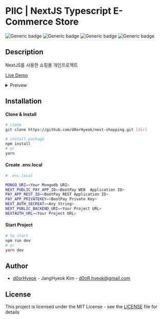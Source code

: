 # PIIC | NextJS Typescript E-Commerce Store

![Generic badge](https://img.shields.io/static/v1?label=&message=JavaScript&color=yellow)
![Generic badge](https://img.shields.io/static/v1?label=&message=TypeScript&color=navy)
![Generic badge](https://img.shields.io/static/v1?label=&message=React&color=skyblue)
![Generic badge](https://img.shields.io/static/v1?label=&message=NextJS&color=black)

## Description

NextJS를 사용한 쇼핑몰 개인프로젝트

[Live Demo](https://next-shopping-seven.vercel.app/)

<details markdown="1">
<summary>Preivew</summary>

### 메인페이지

![index page](https://i.imgur.com/q8KX8gL.gif)

### 로그인

![index page](https://i.imgur.com/2mpeAIn.gif)

### 상품조회

![index page](https://i.imgur.com/ZwdtEdM.gif)

![index page](https://i.imgur.com/3ZiJYpB.gif)

### 구매

![index page](https://i.imgur.com/qFejCl3.gif)

### 장바구니

![index page](https://i.imgur.com/7AWsH7P.gif)

![index page](https://i.imgur.com/05pua1c.gif)

### 마이페이지

![index page](https://i.imgur.com/nG3no2t.gif)

![index page](https://i.imgur.com/l5lxNdI.gif)

</details>

## Installation

#### Clone & Install

```bash
# clone
git clone https://github.com/d0orHyeok/next-shopping.git [dir]

# install package
npm install
# or
yarn
```

#### Create .env.local

```bash
# .env.local

MONGO_URI=<Your Mongodb URI>
NEXT_PUBLIC_PAY_APP_ID=<BootPay WEB  Application ID>
PAY_APP_REST_ID=<BootPay REST Application ID>
PAY_APP_PRIVATEKEY=<BootPay Private Key>
NEXT_AUTH_SECREAT=<Any String>
NEXT_PUBLIC_BACKEND_URI=<Your Project URL>
NEXTAUTH_URL=<Your Project URL>
```

#### Start Project

```bash
# to start
npm run dev
# or
yarn dev
```

## Author

- [d0orHyeok](https://github.com/d0orHyeok) - JangHyeok Kim - d0oR.hyeok@gmail.com

## License

This project is licensed under the MIT License - see the [LICENSE](./LICENSE) file for details
